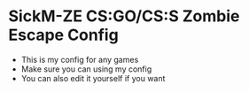# SickM-ZE CS:GO/CS:S Zombie Escape Config
- This is my config for any games
- Make sure you can using my config
- You can also edit it yourself if you want
